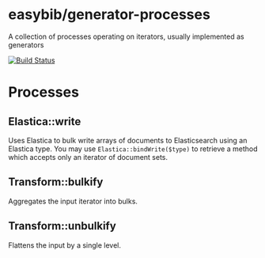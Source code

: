 # easybib/generator-processes

A collection of processes operating on iterators, usually implemented as generators

[![Build Status](https://travis-ci.org/easybiblabs/generator-processes.png?branch=master)](https://travis-ci.org/easybiblabs/generator-processes)

# Processes

## Elastica::write
Uses Elastica to bulk write arrays of documents to Elasticsearch using an
Elastica type. You may use `Elastica::bindWrite($type)` to retrieve a method
which accepts only an iterator of document sets.

## Transform::bulkify
Aggregates the input iterator into bulks.

## Transform::unbulkify
Flattens the input by a single level.
